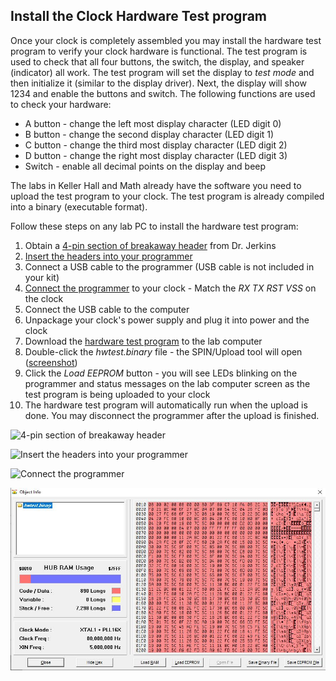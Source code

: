 ## Install the Clock Hardware Test program

Once your clock is completely assembled you may install the hardware test program to verify your clock hardware is functional. The test program is used to check that all four buttons, the switch, the display, and speaker (indicator) all work. The test program will set the display to _test mode_ and then initialize it (similar to the display driver). Next, the display will show 1234 and enable the buttons and switch. The following functions are used to check your hardware:

* A button - change the left most display character (LED digit 0)
* B button - change the second display character (LED digit 1)
* C button - change the third most display character (LED digit 2)
* D button - change the right most display character (LED digit 3)
* Switch - enable all decimal points on the display and beep

The labs in Keller Hall and Math already have the software you need to upload the test program to your clock. The test program is already compiled into a binary (executable format).

Follow these steps on any lab PC to install the hardware test program:

1.  Obtain a [4-pin section of breakaway header](../images/header.png) from Dr. Jerkins
2.  [Insert the headers into your programmer](../images/programmer.png)
3.  Connect a USB cable to the programmer (USB cable is not included in your kit)
4.  [Connect the programmer](../images/connector.png) to your clock - Match the *RX TX RST VSS* on the clock
5.  Connect the USB cable to the computer
6.  Unpackage your clock's power supply and plug it into power and the clock
7.  Download the [hardware test program](hardware-test/hwtest.binary) to the lab computer
8.  Double-click the *hwtest.binary* file - the SPIN/Upload tool will open ([screenshot](../images/spintool.jpg))
9.  Click the *Load EEPROM* button - you will see LEDs blinking on the programmer and status messages on the lab computer screen as the test program is being uploaded to your clock
10. The hardware test program will automatically run when the upload is done. You may disconnect the programmer after the upload is finished.

![4-pin section of breakaway header](../images/header.png)

![Insert the headers into your programmer](../images/programmer.png)

![Connect the programmer](../images/connector.png)

![Screenshot of the SPIN/upload tool](../images/spintool.jpg)

